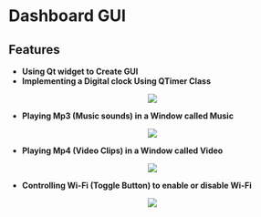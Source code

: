 # Dashboard GUI
## Features
 - **Using Qt widget to Create GUI**
 - **Implementing a Digital clock Using QTimer Class**
<p align="center">
	<img  src="https://i.imgur.com/fWMaMVJ.png">
	</p> 

 - **Playing Mp3 (Music sounds) in a Window called Music**
<p align="center">
	<img  src="https://i.imgur.com/nXELSAt.png">
	</p> 

 - **Playing Mp4 (Video Clips) in a Window called Video** 
<p align="center">
	<img  src="https://i.imgur.com/ZcuXBd2.png">
	</p>     

 - **Controlling Wi-Fi (Toggle Button) to enable or disable Wi-Fi**
<p align="center">
	<img  src="https://i.imgur.com/xKJH8a2.png">
	</p>     